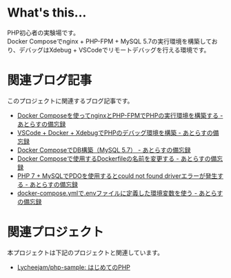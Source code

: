 # What's this...

PHP初心者の実験場です。  
Docker Composeでnginx + PHP-FPM + MySQL 5.7の実行環境を構築しており、デバッグはXdebug + VSCodeでリモートデバッグを行える環境です。

# 関連ブログ記事
このプロジェクトに関連するブログ記事です。

* [Docker Composeを使ってnginxとPHP\-FPMでPHPの実行環境を構築する \- あとらすの備忘録](https://kitigai.hatenablog.com/entry/2019/05/01/024341)
* [VSCode \+ Docker \+ XdebugでPHPのデバッグ環境を構築 \- あとらすの備忘録](https://kitigai.hatenablog.com/entry/2019/05/04/165522)
* [Docker ComposeでDB構築（MySQL 5\.7） \- あとらすの備忘録](https://kitigai.hatenablog.com/entry/2019/05/05/183623)
* [Docker Composeで使用するDockerfileの名前を変更する \- あとらすの備忘録](https://kitigai.hatenablog.com/entry/2019/05/06/022619)
* [PHP 7 \+ MySQLでPDOを使用するとcould not found driverエラーが発生する \- あとらすの備忘録](https://kitigai.hatenablog.com/entry/2019/05/07/003000)
* [docker\-compose\.ymlで\.envファイルに定義した環境変数を使う \- あとらすの備忘録](https://kitigai.hatenablog.com/entry/2019/05/08/003000)

# 関連プロジェクト
本プロジェクトは下記のプロジェクトと関連しています。

* [Lycheejam/php\-sample: はじめてのPHP](https://github.com/Lycheejam/php-sample)